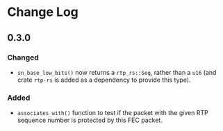 # Change Log


## 0.3.0

### Changed
 - `sn_base_low_bits()` now returns a `rtp_rs::Seq`, rather than a `u16` (and crate `rtp-rs` is added as a dependency
   to provide this type).

### Added
 - `associates_with()` function to test if the packet with the given RTP sequence number is protected by this FEC
   packet.